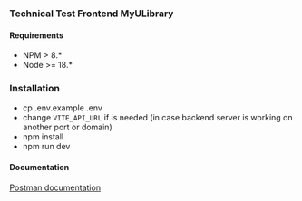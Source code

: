 


### Technical Test  Frontend MyULibrary

#### Requirements
* NPM > 8.*
* Node >= 18.*



### Installation
* cp .env.example .env
* change `VITE_API_URL` if is needed (in case backend server is working on another port or domain)
* npm install
* npm run dev




#### Documentation
[Postman documentation](https://documenter.getpostman.com/view/9154195/2s7YYvbNa5#caed2f0a-4b1e-4be9-986f-df9b76a6f106)

